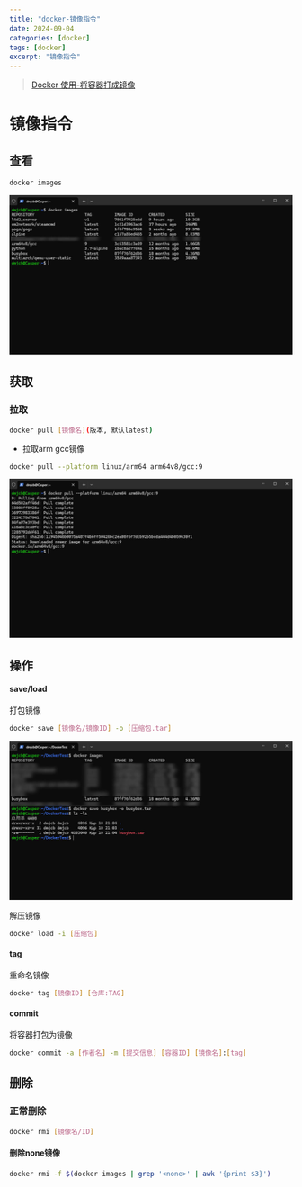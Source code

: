 ```yaml
---
title: "docker-镜像指令"
date: 2024-09-04
categories: [docker]
tags: [docker]
excerpt: "镜像指令"
---
```


> [Docker 使用-将容器打成镜像](https://blog.csdn.net/weixin_45505313/article/details/125020076)

# 镜像指令

## 查看

```sh
docker images
```

![](/Resource/Imgur/20241110_235952.jpg)

## 获取

### 拉取

```sh
docker pull [镜像名](版本, 默认latest)
```

- 拉取arm gcc镜像

```sh
docker pull --platform linux/arm64 arm64v8/gcc:9
```

![](/Resource/Imgur/20241110_235738.jpg)

## 操作

#### save/load

打包镜像

```sh
docker save [镜像名/镜像ID] -o [压缩包.tar]
```

![](/Resource/Imgur/20241111_000508.jpg)

解压镜像

```sh
docker load -i [压缩包]
```

#### tag

重命名镜像

```sh
docker tag [镜像ID] [仓库:TAG]
```

#### commit

将容器打包为镜像

```sh
docker commit -a [作者名] -m [提交信息] [容器ID] [镜像名]:[tag]
```

## 删除

### 正常删除

```sh
docker rmi [镜像名/ID]
```

#### 删除none镜像

```sh
docker rmi -f $(docker images | grep '<none>' | awk '{print $3}') 
```